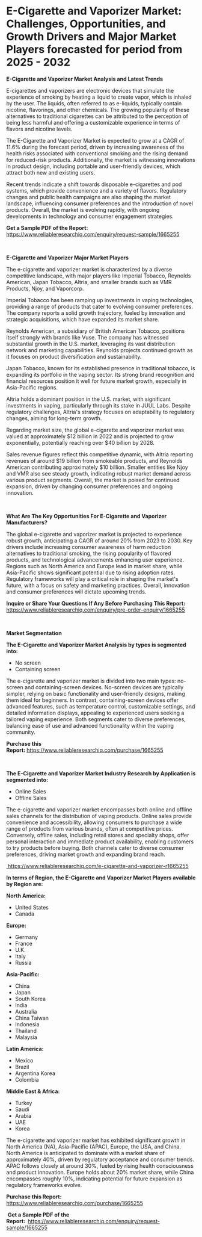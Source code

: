 <p><h1>E-Cigarette and Vaporizer Market: Challenges, Opportunities, and Growth Drivers and Major Market Players forecasted for period from 2025 - 2032</h1></p><p><strong>E-Cigarette and Vaporizer Market Analysis and Latest Trends</strong></p>
<p><p>E-cigarettes and vaporizers are electronic devices that simulate the experience of smoking by heating a liquid to create vapor, which is inhaled by the user. The liquids, often referred to as e-liquids, typically contain nicotine, flavorings, and other chemicals. The growing popularity of these alternatives to traditional cigarettes can be attributed to the perception of being less harmful and offering a customizable experience in terms of flavors and nicotine levels.</p><p>The E-Cigarette and Vaporizer Market is expected to grow at a CAGR of 11.6% during the forecast period, driven by increasing awareness of the health risks associated with conventional smoking and the rising demand for reduced-risk products. Additionally, the market is witnessing innovations in product design, including portable and user-friendly devices, which attract both new and existing users. </p><p>Recent trends indicate a shift towards disposable e-cigarettes and pod systems, which provide convenience and a variety of flavors. Regulatory changes and public health campaigns are also shaping the market landscape, influencing consumer preferences and the introduction of novel products. Overall, the market is evolving rapidly, with ongoing developments in technology and consumer engagement strategies.</p></p>
<p><strong>Get a Sample PDF of the Report:&nbsp;</strong> <a href="https://www.reliableresearchiq.com/enquiry/request-sample/1665255?utm_campaign=3171&utm_medium=2&utm_source=Github&utm_content=ia&utm_term=12042025&utm_id=e-cigarette-and-vaporizer">https://www.reliableresearchiq.com/enquiry/request-sample/1665255</a></p>
<p>&nbsp;</p>
<p><strong>E-Cigarette and Vaporizer Major Market Players</strong></p>
<p><p>The e-cigarette and vaporizer market is characterized by a diverse competitive landscape, with major players like Imperial Tobacco, Reynolds American, Japan Tobacco, Altria, and smaller brands such as VMR Products, Njoy, and Vaporcorp. </p><p>Imperial Tobacco has been ramping up investments in vaping technologies, providing a range of products that cater to evolving consumer preferences. The company reports a solid growth trajectory, fueled by innovation and strategic acquisitions, which have expanded its market share.</p><p>Reynolds American, a subsidiary of British American Tobacco, positions itself strongly with brands like Vuse. The company has witnessed substantial growth in the U.S. market, leveraging its vast distribution network and marketing capabilities. Reynolds projects continued growth as it focuses on product diversification and sustainability.</p><p>Japan Tobacco, known for its established presence in traditional tobacco, is expanding its portfolio in the vaping sector. Its strong brand recognition and financial resources position it well for future market growth, especially in Asia-Pacific regions.</p><p>Altria holds a dominant position in the U.S. market, with significant investments in vaping, particularly through its stake in JUUL Labs. Despite regulatory challenges, Altria's strategy focuses on adaptability to regulatory changes, aiming for long-term growth.</p><p>Regarding market size, the global e-cigarette and vaporizer market was valued at approximately $12 billion in 2022 and is projected to grow exponentially, potentially reaching over $40 billion by 2028. </p><p>Sales revenue figures reflect this competitive dynamic, with Altria reporting revenues of around $19 billion from smokeable products, and Reynolds American contributing approximately $10 billion. Smaller entities like Njoy and VMR also see steady growth, indicating robust market demand across various product segments. Overall, the market is poised for continued expansion, driven by changing consumer preferences and ongoing innovation.</p></p>
<p>&nbsp;</p>
<p><strong>What Are The Key Opportunities For E-Cigarette and Vaporizer Manufacturers?</strong></p>
<p><p>The global e-cigarette and vaporizer market is projected to experience robust growth, anticipating a CAGR of around 20% from 2023 to 2030. Key drivers include increasing consumer awareness of harm reduction alternatives to traditional smoking, the rising popularity of flavored products, and technological advancements enhancing user experience. Regions such as North America and Europe lead in market share, while Asia-Pacific shows significant potential due to rising adoption rates. Regulatory frameworks will play a critical role in shaping the market's future, with a focus on safety and marketing practices. Overall, innovation and consumer preferences will dictate upcoming trends.</p></p>
<p><strong>Inquire or Share Your Questions If Any Before Purchasing This Report:</strong> <a href="https://www.reliableresearchiq.com/enquiry/pre-order-enquiry/1665255?utm_campaign=3171&utm_medium=2&utm_source=Github&utm_content=ia&utm_term=12042025&utm_id=e-cigarette-and-vaporizer">https://www.reliableresearchiq.com/enquiry/pre-order-enquiry/1665255</a></p>
<p>&nbsp;</p>
<p><strong>Market Segmentation</strong></p>
<p><strong>The E-Cigarette and Vaporizer Market Analysis by types is segmented into:</strong></p>
<p><ul><li>No screen</li><li>Containing screen</li></ul></p>
<p><p>The e-cigarette and vaporizer market is divided into two main types: no-screen and containing-screen devices. No-screen devices are typically simpler, relying on basic functionality and user-friendly designs, making them ideal for beginners. In contrast, containing-screen devices offer advanced features, such as temperature control, customizable settings, and detailed information displays, appealing to experienced users seeking a tailored vaping experience. Both segments cater to diverse preferences, balancing ease of use and advanced functionality within the vaping community.</p></p>
<p><strong>Purchase this Report:&nbsp;</strong><a href="https://www.reliableresearchiq.com/purchase/1665255?utm_campaign=3171&utm_medium=2&utm_source=Github&utm_content=ia&utm_term=12042025&utm_id=e-cigarette-and-vaporizer">https://www.reliableresearchiq.com/purchase/1665255</a></p>
<p>&nbsp;</p>
<p><strong>The E-Cigarette and Vaporizer Market Industry Research by Application is segmented into:</strong></p>
<p><ul><li>Online Sales</li><li>Offline Sales</li></ul></p>
<p><p>The e-cigarette and vaporizer market encompasses both online and offline sales channels for the distribution of vaping products. Online sales provide convenience and accessibility, allowing consumers to purchase a wide range of products from various brands, often at competitive prices. Conversely, offline sales, including retail stores and specialty shops, offer personal interaction and immediate product availability, enabling customers to try products before buying. Both channels cater to diverse consumer preferences, driving market growth and expanding brand reach.</p></p>
<p><a href="https://www.reliableresearchiq.com/e-cigarette-and-vaporizer-r1665255?utm_campaign=3171&utm_medium=2&utm_source=Github&utm_content=ia&utm_term=12042025&utm_id=e-cigarette-and-vaporizer">&nbsp;https://www.reliableresearchiq.com/e-cigarette-and-vaporizer-r1665255</a></p>
<p><strong>In terms of Region, the E-Cigarette and Vaporizer Market Players available by Region are:</strong></p>
<p>
    <p> <strong> North America: </strong>
        <ul>
            <li>United States</li>
            <li>Canada</li>
        </ul>
        </p> 
    <p> <strong> Europe: </strong>
        <ul>
            <li>Germany</li>
            <li>France</li>
            <li>U.K.</li>
            <li>Italy</li>
            <li>Russia</li>
        </ul>
        </p> 
    <p> <strong> Asia-Pacific: </strong>
        <ul>
            <li>China</li>
            <li>Japan</li>
            <li>South Korea</li>
            <li>India</li>
            <li>Australia</li>
            <li>China Taiwan</li>
            <li>Indonesia</li>
            <li>Thailand</li>
            <li>Malaysia</li>
        </ul>
        </p> 
    <p> <strong> Latin America: </strong>
        <ul>
            <li>Mexico</li>
            <li>Brazil</li>
            <li>Argentina Korea</li>
            <li>Colombia</li>
        </ul>
        </p> 
    <p> <strong> Middle East & Africa: </strong>
        <ul>
            <li>Turkey</li>
            <li>Saudi</li>
            <li>Arabia</li>
            <li>UAE</li>
            <li>Korea</li>
        </ul>
    </p>
    </p>
<p><p>The e-cigarette and vaporizer market has exhibited significant growth in North America (NA), Asia-Pacific (APAC), Europe, the USA, and China. North America is anticipated to dominate with a market share of approximately 40%, driven by regulatory acceptance and consumer trends. APAC follows closely at around 30%, fueled by rising health consciousness and product innovation. Europe holds about 20% market share, while China encompasses roughly 10%, indicating potential for future expansion as regulatory frameworks evolve.</p></p>
<p><strong>Purchase this Report: </strong><a href="https://www.reliableresearchiq.com/purchase/1665255?utm_campaign=3171&utm_medium=2&utm_source=Github&utm_content=ia&utm_term=12042025&utm_id=e-cigarette-and-vaporizer">https://www.reliableresearchiq.com/purchase/1665255</a></p>
<p>&nbsp;<strong>Get a Sample PDF of the Report:&nbsp;&nbsp;</strong><a href="https://www.reliableresearchiq.com/enquiry/request-sample/1665255?utm_campaign=3171&utm_medium=2&utm_source=Github&utm_content=ia&utm_term=12042025&utm_id=e-cigarette-and-vaporizer">https://www.reliableresearchiq.com/enquiry/request-sample/1665255</a></p>
<p><strong></strong></p>
<p><p></p><p></p><p></p></p>